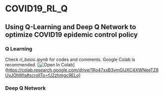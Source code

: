 # COVID19_RL_Q
## Using Q-Learning and Deep Q Network to optimize COVID19 epidemic control policy

### Q Learning
Check *rl_basic.ipynb* for codes and comments. Google Colab is recommended.
[![Open In Colab](https://colab.research.google.com/assets/colab-badge.svg)](https://colab.research.google.com/drive/1Ro47xxB3vmGlJXC4XWNeeTZ8UvJOhWIs#scrollTo=fJ2zhmgc9ELo]

### Deep Q Network
